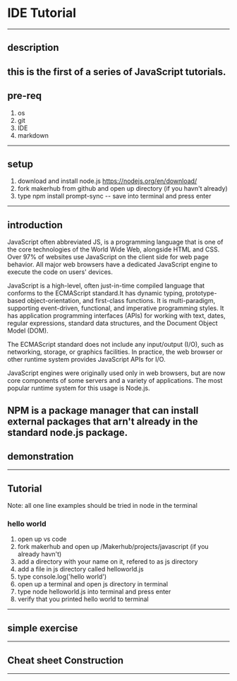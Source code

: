 # IDE Tutorial
---
## description
this is the first of a series of JavaScript tutorials.  
---
## pre-req
1. os
2. git
3. IDE
4. markdown
---
## setup
1. download and install node.js https://nodejs.org/en/download/ 
2.  fork makerhub from github and open up directory (if you havn't already)
3.  type npm install prompt-sync -- save into terminal and press enter
---
## introduction
JavaScript often abbreviated JS, is a programming language that is one of the core technologies of the World Wide Web, alongside HTML and CSS.  Over 97% of websites use JavaScript on the client side for web page behavior. All major web browsers have a dedicated JavaScript engine to execute the code on users' devices.

JavaScript is a high-level, often just-in-time compiled language that conforms to the ECMAScript standard.It has dynamic typing, prototype-based object-orientation, and first-class functions. It is multi-paradigm, supporting event-driven, functional, and imperative programming styles. It has application programming interfaces (APIs) for working with text, dates, regular expressions, standard data structures, and the Document Object Model (DOM).

The ECMAScript standard does not include any input/output (I/O), such as networking, storage, or graphics facilities. In practice, the web browser or other runtime system provides JavaScript APIs for I/O.

JavaScript engines were originally used only in web browsers, but are now core components of some servers and a variety of applications. The most popular runtime system for this usage is Node.js.

NPM is a package manager that can install external packages that arn't already in the standard node.js package.
---
## demonstration
---
## Tutorial
Note: all one line examples should be tried in node in the terminal
### hello world
1. open up vs code
2. fork makerhub and open up /Makerhub/projects/javascript (if you already havn't)
3. add a directory with your name on it, refered to as js directory
4. add a file in js directory called helloworld.js
5. type console.log('hello world')
6. open up a terminal and open js directory in terminal
7. type node helloworld.js into terminal and press enter
8. verify that you printed hello world to terminal
---
## simple exercise
---
## Cheat sheet Construction
---
